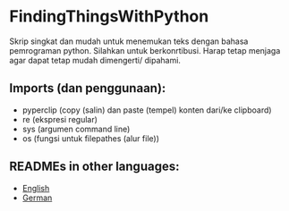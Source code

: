 # FindingThingsWithPython
Skrip singkat dan mudah untuk menemukan teks dengan bahasa pemrograman python.
Silahkan untuk berkonrtibusi. Harap tetap menjaga agar dapat tetap mudah dimengerti/ dipahami.

## Imports (dan penggunaan):
- pyperclip (copy (salin) dan paste (tempel) konten dari/ke clipboard)
- re (ekspresi regular)
- sys (argumen command line)
- os (fungsi untuk filepathes (alur file))

## READMEs in other languages:
- [English](README.md)
- [German](README_de.md)